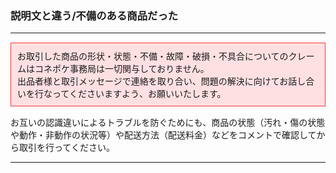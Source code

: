 <h3>説明文と違う/不備のある商品だった</h3>
<hr>

<div style="padding: 10px; margin-top: 15px; margin-bottom: 15px; border: 1px solid #ff3333; background-color: #ffe0e2;">
お取引した商品の形状・状態・不備・故障・破損・不具合についてのクレームはコネポケ事務局は一切関与しておりません。<br>
出品者様と取引メッセージで連絡を取り合い、問題の解決に向けてお話し合いを行なってくださいますよう、お願いいたします。
</div>

お互いの認識違いによるトラブルを防ぐためにも、商品の状態（汚れ・傷の状態や動作・非動作の状況等）や配送方法（配送料金）などをコメントで確認してから取引を行ってください。

<hr>